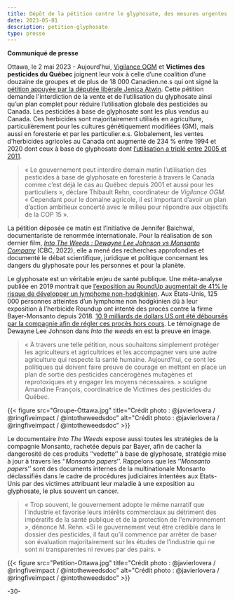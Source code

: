 ```yaml
---
title: Dépôt de la pétition contre le glyphosate, des mesures urgentes demandées par une coallition de Canadien.ne.s
date: 2023-05-01
description: petition-glyphosate 
type: presse 
---
```


**Communiqué de presse**

Ottawa, le 2 mai 2023 -  Aujourd’hui, [Vigilance OGM](https://www.vigilanceogm.org/) et **Victimes des pesticides du Québec** joignent leur voix à celle d’une coalition d’une douzaine de groupes et de plus de 18 000 Canadien.ne.s qui ont signé la [pétition appuyée par la députée libérale Jenica Atwin](https://petitions.noscommunes.ca/fr/Petition/Details?Petition=e-4127). Cette pétition demande l'interdiction de la vente et de l’utilisation du glyphosate ainsi qu’un plan complet pour réduire l’utilisation globale des pesticides au Canada. Les pesticides à base de  glyphosate sont les plus vendus au Canada. Ces herbicides sont majoritairement utilisés en agriculture,  particulièrement pour les cultures génétiquement modifiées (GM), mais aussi en foresterie et par les particulier.e.s. Globalement, les ventes d'herbicides agricoles au Canada ont augmenté de 234 % entre 1994 et 2020 dont ceux à base de glyphosate dont [l’utilisation a triplé entre 2005 et 2011](https://cban.ca/wp-content/uploads/pesticides-factsheet-2023.pdf).

> « Le gouvernement peut interdire demain matin l’utilisation des pesticides à base de glyphosate en foresterie à travers le Canada comme c’est déjà le cas au Québec depuis 2001 et aussi pour les particuliers », déclare Thibault Rehn, coordinateur de *Vigilance OGM*. « Cependant pour le domaine agricole, il est important d’avoir un plan d’action ambitieux concerté avec le milieu pour répondre aux objectifs de la COP 15 ».

La pétition déposée ce matin est l’initiative de Jennifer Baichwal, documentariste de renommée internationale. Pour la réalisation de son dernier film, [*Into The Weeds : Dewayne Lee Johnson vs Monsanto Company*](https://www.intotheweedsimpact.com/thefilm) (CBC, 2022), elle a mené des recherches approfondies et documenté le débat scientifique, juridique et politique concernant les dangers du glyphosate pour les personnes et pour la planète. 

Le glyphosate est un véritable enjeu de santé publique. Une méta-analyse publiée en 2019 montrait que [l’exposition au RoundUp augmentait de 41% le risque de développer un lymphome non-hodgkinien](https://www.pan-europe.info/EU-Pesticide-Atlas-2022). Aux États-Unis, 125 000 personnes atteintes d’un lymphome non hodgkinien dû à leur exposition à l’herbicide Roundup ont intenté des procès contre la firme Bayer-Monsanto depuis 2018. [10,9 milliards de dollars US ont été déboursés par la compagnie afin de régler ces procès hors cours](https://creppa.uqam.ca/wp-content/uploads/sites/105/Final-2-Vandelac-et-Bacon-Me%CC%81moire-NB-2021.pdf). Le témoignage de Dewayne Lee Johnson dans *Into the weeds* en est la preuve en image.

> « À travers une telle pétition, nous souhaitons simplement protéger les agriculteurs et agricultrices et les accompagner vers une autre agriculture qui respecte la santé humaine. Aujourd’hui, ce sont les politiques qui doivent faire preuve de courage en mettant en place un plan de sortie des pesticides cancérogènes mutagènes et reprotoxiques et y engager les moyens nécessaires. » souligne Amandine François, coordinatrice de Victimes des pesticides du Québec.

{{< figure src="Groupe-Ottawa.jpg" title="Crédit photo : @javierlovera / @ringfiveimpact / @intotheweedsdoc" alt="Crédit photo : @javierlovera / @ringfiveimpact / @intotheweedsdoc" >}}

Le documentaire *Into The Weeds* expose aussi toutes les stratégies de la compagnie Monsanto, rachetée depuis par Bayer, afin de cacher la dangerosité de ces produits ‘’vedette’’ à base de glyphosate, stratégie mise à jour à travers les ‘’*Monsanto papers*’’. Rappelons que les ‘’*Monsanto papers*’’ sont des documents internes de la multinationale Monsanto déclassifiés dans le cadre de procédures judiciaires intentées aux Etats-Unis par des victimes attribuant leur maladie à une exposition au glyphosate, le plus souvent un cancer.

> « Trop souvent, le gouvernement adopte le même narratif que l'industrie et favorise leurs intérêts commerciaux au détriment des impératifs de la santé publique et de la protection de l'environnement », dénonce M. Rehn. «Si le gouvernement veut être crédible dans le dossier des pesticides, il faut qu’il commence par arrêter de baser son évaluation majoritairement  sur les études de l’industrie qui ne sont ni transparentes ni revues par des pairs. »

{{< figure src="Petition-Ottawa.jpg" title="Crédit photo : @javierlovera / @ringfiveimpact / @intotheweedsdoc" alt="Crédit photo : @javierlovera / @ringfiveimpact / @intotheweedsdoc" >}}

-30-
